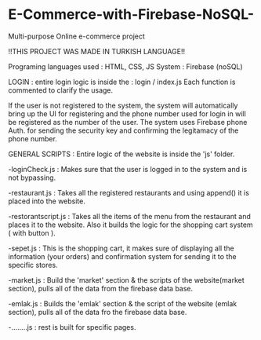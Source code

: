 # E-Commerce-with-Firebase-NoSQL-
Multi-purpose Online e-commerce project

!!THIS PROJECT WAS MADE IN TURKISH LANGUAGE!!

Programing languages used : HTML, CSS, JS
System : Firebase (noSQL)

LOGIN : 
entire login logic is inside the :
login / index.js
Each function is commented to clarify the usage.

If the user is not registered to the system, the system will automatically bring up the UI for registering and the phone number used for login in will be registered as the number of the user. The system uses Firebase phone Auth. for sending the security key and confirming the legitamacy of the phone number.


GENERAL SCRIPTS : 
Entire logic of the website is inside the 'js' folder.

-loginCheck.js : Makes sure that the user is logged in to the system and is not bypassing.

-restaurant.js : Takes all the registered restaurants and using append() it is placed into the website.

-restorantscript.js : Takes all the items of the menu from the restaurant and places it to the website. Also it builds the logic for the shopping cart system ( with button ).

-sepet.js : This is the shopping cart, it makes sure of displaying all the information (your orders) and confirmation system for sending it to the specific stores.

-market.js : Build the 'market' section & the scripts of the website(market section), pulls all of the data from the firebase data base.

-emlak.js : Builds the 'emlak' section & the script of the website (emlak section), pulls all of the data fro the firebase data base.

-........js : rest is built for specific pages.
